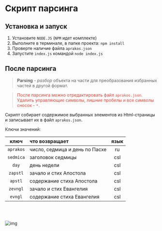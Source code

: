 # Скрипт парсинга

## Установка и запуск

1. Установите `NODE.JS` (`NPM` идет комплекте)
2. Выполните  в терминале, в папке проекта: `npm install` 
3. Проверте наличие файла `aprakos.json`
4. Запустите `index.js` командой `node index.js`

## После парсинга


>**Parsing** - *разбор* объекта на части для преобразования избранных частей в другой формат.

><span style="color: #e34234;">После парсинга можно отредактировать файл `aprakos.json`. Удалить управляющие символы, лишние пробелы и все символы сносок - ` * `. </span>

Скрипт собирает содержимое выбранных элементов из Html-страницы и записывает их в файл `aprakos.json`.

Ключи значений:

|   ключ    | что возвращает                 | язык  |
| :-------: | :----------------------------- | :---: |
| `aprakos` | число, седмица и день по Пасхе |  ru   |
| `sedmica` | заголовок седмицы              |  csl  |
|   `day`   | день недели                    |  csl  |
| `zapstl`  | зачало и стих Апостола         |  csl  |
|  `apstl`  | содержание стиха Апостола      |  csl  |
| `zevngl`  | зачало и стих Евангелия        |  csl  |
|  `evngl`  | содержание стиха Евангелия     |  csl  |

<br>
<br>

![img](https://4.bp.blogspot.com/-AyFNBoVq_nY/YULTi7MswLI/AAAAAAAAG7Q/xbY-kthw3D8a8Khu5kTUDzCkL7cYA5p1QCK4BGAYYCw/s800/%25D0%2598%25D0%25B7%25D0%25BE%25D0%25B1%25D1%2580%25D0%25B0%25D0%25B6.%2B3-782707.png)
